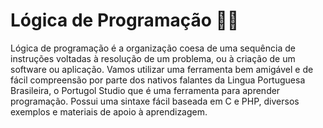 
# Lógica de Programação 👨‍💻

Lógica de programação é a organização coesa de uma sequência de instruções voltadas à resolução de um problema, ou à criação de um software ou aplicação.
Vamos utilizar uma ferramenta bem amigável e de fácil compreensão por parte dos nativos falantes da Lingua Portuguesa Brasileira, o Portugol Studio que é uma ferramenta para aprender programação. Possui uma sintaxe fácil baseada em C e PHP, diversos exemplos e materiais de apoio à aprendizagem.

